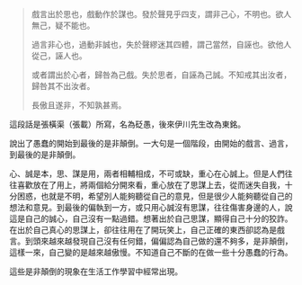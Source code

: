 > 戲言出於思也，戲動作於謀也。發於聲見乎四支，謂非己心，不明也。欲人無己，疑不能也。
>
> 過言非心也，過動非誠也，失於聲繆迷其四體，謂己當然，自誣也。欲他人從己，誣人也。
>
> 或者謂出於心者，歸咎為己戲。失於思者，自誣為己誠。不知戒其出汝者，歸咎其不出汝者。
>
> 長傲且遂非，不知孰甚焉。

這段話是張橫渠（張載）所寫，名為砭愚，後來伊川先生改為東銘。

說出了愚蠢的開始到最後的是非顛倒。一大句是一個階段，由開始的戲言、過言，到最後的是非顛倒。

心、誠是本，思、謀是用，兩者相輔相成，不可或缺，重心在心誠上。但是人們往往喜歡放在了用上，將兩個給分開來看，重心放在了思謀上去，從而迷失自我，十分困惑，也就是不明，希望別人能夠聽從自己的意見，但是很少人能夠聽從自己的想法和意見。到最後的偏執到一方，或只用心誠沒有思謀，往往傷害身邊的人，說這是自己的誠心，自己沒有一點過錯。想著出於自己思謀，顯得自己十分的狡詐。在出於自己真心的思謀上，卻往往用在了開玩笑上，自己正確的東西卻認為是戲言。到頭來越來越發現自己沒有任何錯，偏偏認為自己做的還不夠多，是非顛倒，這樣一來，自己變的是越來越傲慢。不知道自己不斷的在做一些十分愚蠢的行為。

這些是非顛倒的現象在生活工作學習中經常出現。